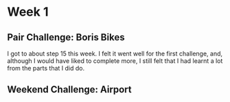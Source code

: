 # Week 1

## Pair Challenge: Boris Bikes

I got to about step 15 this week. I felt it went well for the first challenge, and, although I would have liked to complete more, I still felt that I had learnt a lot from the parts that I did do.

## Weekend Challenge: Airport
